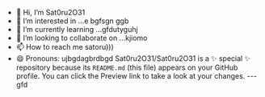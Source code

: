 - 👋 Hi, I’m Sat0ru2O31
- 👀 I’m interested in ...e bgfsgn ggb
- 🌱 I’m currently learning ...gfdutyguhj
- 💞️ I’m looking to collaborate on ...kjiomo
- 📫 How to reach me satoru)))
- 😄 Pronouns: ujbgdagbrdbgd
Sat0ru2O31/Sat0ru2O31 is a ✨ special ✨ repository because its `README.md` (this file) appears on your GitHub profile.
You can click the Preview link to take a look at your changes.
---gfd
